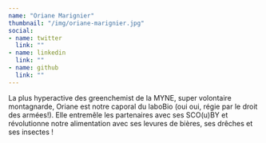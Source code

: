 ```yaml
---
name: "Oriane Marignier"
thumbnail: "/img/oriane-marignier.jpg"
social:
- name: twitter
  link: ""
- name: linkedin
  link: ""
- name: github
  link: ""
---
```

La plus hyperactive des greenchemist de la MYNE, super volontaire montagnarde, Oriane est notre caporal du laboBio (oui oui, régie par le droit des armées!). Elle entremêle les partenaires avec ses SCO(u)BY et révolutionne notre alimentation avec ses levures de bières, ses drêches et ses insectes !
